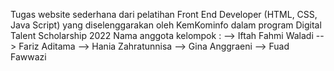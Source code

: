 Tugas website sederhana dari pelatihan Front End Developer (HTML, CSS, Java Script) yang diselenggarakan oleh KemKominfo dalam program Digital Talent Scholarship 2022
Nama anggota kelompok :
--> Iftah Fahmi Waladi
--> Fariz Aditama
--> Hania Zahratunnisa
--> Gina Anggraeni
--> Fuad Fawwazi
